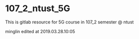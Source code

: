 # 107_2_ntust_5G
This is gitlab resource for 5G course in 107_2 semester @ ntust

minglin edited at 2019.03.28.10:05
